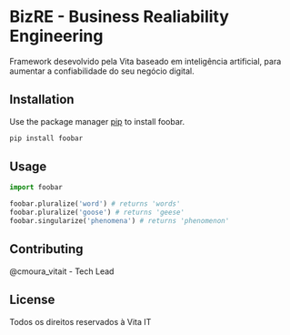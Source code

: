 # BizRE - Business Realiability Engineering

Framework desevolvido pela Vita baseado em inteligência artificial, para aumentar a confiabilidade do seu negócio digital.

## Installation

Use the package manager [pip](https://pip.pypa.io/en/stable/) to install foobar.

```bash
pip install foobar
```

## Usage

```python
import foobar

foobar.pluralize('word') # returns 'words'
foobar.pluralize('goose') # returns 'geese'
foobar.singularize('phenomena') # returns 'phenomenon'
```

## Contributing
@cmoura_vitait - Tech Lead

## License
Todos os direitos reservados à Vita IT
